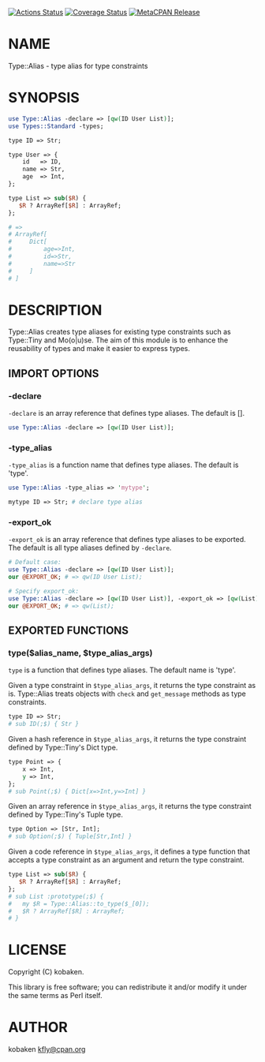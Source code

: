 [![Actions Status](https://github.com/kfly8/Type-Alias/actions/workflows/test.yml/badge.svg)](https://github.com/kfly8/Type-Alias/actions) [![Coverage Status](https://img.shields.io/coveralls/kfly8/Type-Alias/main.svg?style=flat)](https://coveralls.io/r/kfly8/Type-Alias?branch=main) [![MetaCPAN Release](https://badge.fury.io/pl/Type-Alias.svg)](https://metacpan.org/release/Type-Alias)
# NAME

Type::Alias - type alias for type constraints

# SYNOPSIS

```perl
use Type::Alias -declare => [qw(ID User List)];
use Types::Standard -types;

type ID => Str;

type User => {
    id   => ID,
    name => Str,
    age  => Int,
};

type List => sub($R) {
   $R ? ArrayRef[$R] : ArrayRef;
};

# =>
# ArrayRef[
#     Dict[
#         age=>Int,
#         id=>Str,
#         name=>Str
#     ]
# ]
```

# DESCRIPTION

Type::Alias creates type aliases for existing type constraints such as Type::Tiny and Mo(o|u)se. The aim of this module is to enhance the reusability of types and make it easier to express types.

## IMPORT OPTIONS

### -declare

`-declare` is an array reference that defines type aliases. The default is \[\].

```perl
use Type::Alias -declare => [qw(ID User List)];
```

### -type\_alias

`-type_alias` is a function name that defines type aliases. The default is 'type'.

```perl
use Type::Alias -type_alias => 'mytype';

mytype ID => Str; # declare type alias
```

### -export\_ok

`-export_ok` is an array reference that defines type aliases to be exported. The default is all type aliases defined by `-declare`.

```perl
# Default case:
use Type::Alias -declare => [qw(ID User List)];
our @EXPORT_OK; # => qw(ID User List);

# Specify export_ok:
use Type::Alias -declare => [qw(ID User List)], -export_ok => [qw(List)];
our @EXPORT_OK; # => qw(List);
```

## EXPORTED FUNCTIONS

### type($alias\_name, $type\_alias\_args)

`type` is a function that defines type aliases. The default name is 'type'.

Given a type constraint in `$type_alias_args`, it returns the type constraint as is.
Type::Alias treats objects with `check` and `get_message` methods as type constraints.

```perl
type ID => Str;
# sub ID(;$) { Str }
```

Given a hash reference in `$type_alias_args`, it returns the type constraint defined by Type::Tiny's Dict type.

```perl
type Point => {
    x => Int,
    y => Int,
};
# sub Point(;$) { Dict[x=>Int,y=>Int] }
```

Given an array reference in `$type_alias_args`, it returns the type constraint defined by Type::Tiny's Tuple type.

```perl
type Option => [Str, Int];
# sub Option(;$) { Tuple[Str,Int] }
```

Given a code reference in `$type_alias_args`, it defines a type function that accepts a type constraint as an argument and return the type constraint.

```perl
type List => sub($R) {
   $R ? ArrayRef[$R] : ArrayRef;
};
# sub List :prototype(;$) {
#   my $R = Type::Alias::to_type($_[0]);
#   $R ? ArrayRef[$R] : ArrayRef;
# }
```

# LICENSE

Copyright (C) kobaken.

This library is free software; you can redistribute it and/or modify
it under the same terms as Perl itself.

# AUTHOR

kobaken <kfly@cpan.org>
